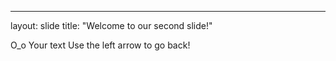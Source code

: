---
layout: slide
title: "Welcome to our second slide!"

O_o
Your text
Use the left arrow to go back!
